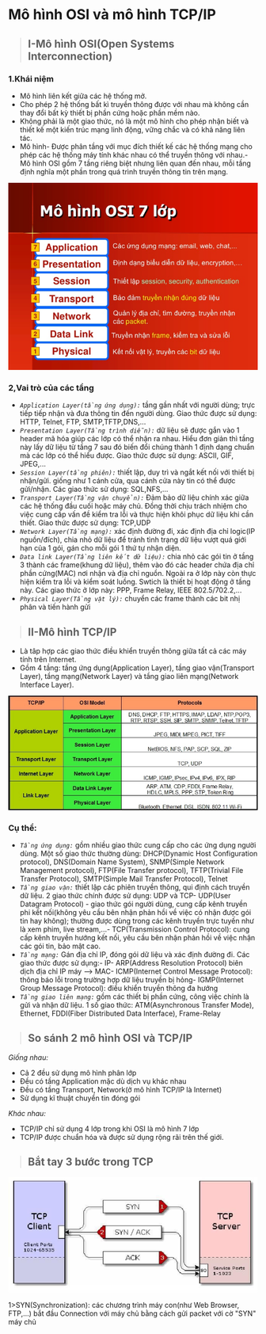 # Mô hình OSI và mô hình TCP/IP
> ## **I-Mô hình OSI(Open Systems Interconnection)** 
### **1.Khái niệm**
- Mô hình liên kết giữa các hệ thống mở.  
- Cho phép 2 hệ thống bất kì truyền thông được với nhau mà không cần thay đổi bất kỳ thiết bị phần cứng hoặc phần mềm nào.
- Không phải là một giao thức, nó là một mô hình cho phép nhận biết và thiết kế một kiến trúc mạng linh động, vững chắc và có khả năng liên tác.
- Mô hình- Được phân tầng với mục đích thiết kế các hệ thống mạng cho phép các hệ thống máy tính khác nhau có thể truyền thông với nhau.- Mô hình OSI gồm 7 tầng riêng biệt nhưng liên quan đến nhau, mỗi tầng định nghĩa một phần trong quá trình truyền thông tin trên mạng.  

<center><img src = "../images/Network/osi.jpg"></center>

### **2,Vai trò của các tầng**
- *`Application Layer(tầng ứng dụng):`* tầng gần nhất với người dùng; trực tiếp tiếp nhận và đưa thông tin đến người dùng. Giao thức được sử dụng: HTTP, Telnet, FTP, SMTP,TFTP,DNS,...  
- *`Presentation Layer(Tầng trình diễn):`* dữ liệu sẽ được gắn vào 1 header mã hóa giúp các lớp có thể nhận ra nhau. Hiểu đơn giản thì tầng này lấy dữ liệu từ tầng 7 sau đó biến đổi chúng thành 1 định dạng chuẩn mà các lớp có thể hiểu được. Giao thức được sử dụng: ASCII, GIF, JPEG,...   
- *`Session Layer(tầng phiên):`* thiết lập, duy trì và ngắt kết nối với thiết bị nhận/gửi. giống như 1 cánh cửa, qua cánh cửa này tin có thể được gửi/nhận. Các giao thức sử dụng: SQL,NFS,...  
- *`Transport Layer(Tầng vận chuyển):`* Đảm bảo dữ liệu chính xác giữa các hệ thống đầu cuối hoặc máy chủ. Đồng thời chịu trách nhiệm cho việc cung cấp vấn đề kiểm tra lỗi và thực hiện khôi phục dữ liệu khi cần thiết. Giao thức được sử dụng: TCP,UDP  
- *`Network Layer(Tầng mạng):`* xác định đường đi, xác định địa chỉ logic(IP nguồn/đích), chia nhỏ dữ liệu để tránh tình trạng dữ liệu vượt quá giới hạn của 1 gói, gán cho mỗi gói 1 thứ tự nhận diện.  
- *`Data link Layer(Tầng liên kết dữ liệu):`* chia nhỏ các gói tin ở tầng 3 thành các frame(khung dữ liệu), thêm vào đó các header chứa địa chỉ phần cứng(MAC) nơi nhận và địa chỉ nguồn. Ngoài ra ở lớp này còn thực hiện kiểm tra lỗi và kiểm soát luồng. Swtich là thiết bị hoạt động ở tầng này. Các giao thức ở lớp này: PPP, Frame Relay, IEEE 802.5/702.2,...  
- *`Physical Layer(Tầng vật lý):`* chuyển các frame thành các bit nhị phân và tiến hành gửi  

> ## **II-Mô hình TCP/IP**
- Là tâp hợp các giao thức điều khiển truyền thông giữa tất cả các máy tính trên Internet.
- Gồm 4 tầng: tầng ứng dụng(Application Layer), tầng giao vận(Transport Layer), tầng mạng(Network Layer) và tầng giao liên mạng(Network Interface Layer).

<img src ="../images/Network/tcpip.png"> 

### Cụ thể:   
- *`Tầng ứng dụng:`* gồm nhiều giao thức cung cấp cho các ứng dụng người dùng. Một số giao thức thường dùng: DHCP(Dynamic Host Configuration protocol), DNS(Domain Name System), SNMP(Simple Network Management protocol), FTP(File Transfer protocol), TFTP(Trivial File Transfer Protocol), SMTP(Simple Mail Transfer Protocol), Telnet  
- *`Tầng giao vận:`* thiết lập các phiên truyền thông, qui định cách truyền dữ liệu. 2 giao thức chính được sử dụng: UDP và TCP- UDP(User Datagram Protocol) - giao thức gói người dùng, cung cấp kênh truyền phi kết nối(không yêu cầu bên nhận phản hồi về việc có nhận được gói tin hay không); thường được dùng trong các kênh truyền trực tuyến như là xem phim, live stream,...- TCP(Transmission Control Protocol): cung cấp kênh truyền hướng kết nối, yêu cầu bên nhận phản hồi về việc nhận các gói tin, bảo mật cao.  
- *`Tầng mạng:`* Gán địa chỉ IP, đóng gói dữ liệu và xác định đường đi. Các giao thức được sử dụng:- IP- ARP(Address Resolution Protocol) biên dịch địa chỉ IP máy --> MAC- ICMP(Internet Control Message Protocol): thông báo lỗi trong trường hợp dữ liệu truyền bị hỏng- IGMP(Internet Group Message Protocol): điều khiển truyền thông đa hướng  
- *`Tầng giao liên mạng:`* gồm các thiết bị phần cứng, công việc chính là gửi và nhận dữ liệu. 1 số giao thức: ATM(Asynchronous Transfer Mode), Ethernet, FDDI(Fiber Distributed Data Interface), Frame-Relay  

> ## **So sánh 2 mô hình OSI và TCP/IP** 
*Giống nhau:*
  - Cả 2 đều sử dụng mô hình phân lớp 
  - Đều có tầng Application mặc dù dịch vụ khác nhau 
  - Đều có tầng Transport, Network(ở mô hình TCP/IP là Internet) 
  - Sử dụng kĩ thuật chuyển tin đóng gói   

*Khác nhau:*  
  - TCP/IP chỉ sử dụng 4 lớp trong khi OSI là mô hình 7 lớp  
  - TCP/IP được chuẩn hóa và được sử dụng rộng rãi trên thế giới.  

> ## **Bắt tay 3 bước trong TCP**

<img src = "../images/Network/bắt tay 3 bước.jpg">

1>SYN(Synchronization): các chương trình máy con(như Web Browser, FTP,...) bắt đầu Connection với máy chủ bằng cách gửi packet với cờ "SYN" máy chủ      
